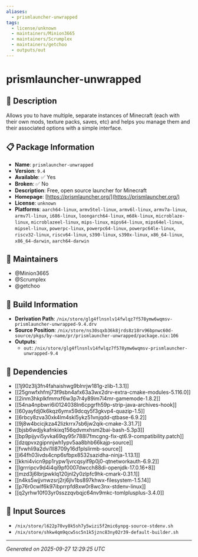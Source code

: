 ```yaml
---
aliases:
  - prismlauncher-unwrapped
tags:
  - license/unknown
  - maintainers/Minion3665
  - maintainers/Scrumplex
  - maintainers/getchoo
  - outputs/out
---
```


# prismlauncher-unwrapped

## 📝 Description

Allows you to have multiple, separate instances of Minecraft (each with
their own mods, texture packs, saves, etc) and helps you manage them and
their associated options with a simple interface.


## 📋 Package Information

- **Name**: `prismlauncher-unwrapped`
- **Version**: `9.4`
- **Available**: ✅ Yes
- **Broken**: ✅ No
- **Description**: Free, open source launcher for Minecraft
- **Homepage**: [https://prismlauncher.org/](https://prismlauncher.org/)
- **License**: `unknown`
- **Platforms**: `aarch64-linux`, `armv5tel-linux`, `armv6l-linux`, `armv7a-linux`, `armv7l-linux`, `i686-linux`, `loongarch64-linux`, `m68k-linux`, `microblaze-linux`, `microblazeel-linux`, `mips-linux`, `mips64-linux`, `mips64el-linux`, `mipsel-linux`, `powerpc-linux`, `powerpc64-linux`, `powerpc64le-linux`, `riscv32-linux`, `riscv64-linux`, `s390-linux`, `s390x-linux`, `x86_64-linux`, `x86_64-darwin`, `aarch64-darwin`
## 👥 Maintainers

- @Minion3665
- @Scrumplex
- @getchoo


## 🔧 Build Information

- **Derivation Path**: `/nix/store/glg4flnsnlv14fwlqz7f578ymw6wqmsv-prismlauncher-unwrapped-9.4.drv`
- **Source Position**: `/nix/store/ns30sqxb36k8jrds8z18rv96bpnwc60d-source/pkgs/by-name/pr/prismlauncher-unwrapped/package.nix:106`
- **Outputs**:
  - `out`:  `/nix/store/glg4flnsnlv14fwlqz7f578ymw6wqmsv-prismlauncher-unwrapped-9.4`

## 🔗 Dependencies

- [[1j90z3lj3fn4fahaishwg9blnrjw181g-zlib-1.3.1]]
- [[25gnwfxhfmj73f9sbn4afx63a3wx2drv-extra-cmake-modules-5.116.0]]
- [[2inm3hkplkfmmxf6w3p7r4y89im7i4mr-gamemode-1.8.2]]
- [[54na4npbwri6i0124038ln6cpgrfh59p-strip-java-archives-hook]]
- [[60yayfdj0k6kqz6ymx59dcqy5f3gkvp4-quazip-1.5]]
- [[6rbcy8zva30xk4lm4skl5ykz51vnjqdd-qtbase-6.9.2]]
- [[9j8w4bcicjkza42lizkrrx7sb6jw2qik-cmake-3.31.7]]
- [[bjsb6wdjykafnkixq156qdvmxhsm2bai-bash-5.3p3]]
- [[bp9pijyvi5yvka69qy95r788l7fmcgng-fix-qt6.9-compatibility.patch]]
- [[dzqpvxzgipnnjwh1ypv5aa8bhb66kajp-source]]
- [[fvwhli9a2dvi1ll8709y16d1plslirmb-source]]
- [[i64fh03ivds4cnp6sfbpx8532sazidha-ninja-1.13.1]]
- [[kkni4vicn9pp1rypw1jvrcqsyif9p0j0-qtnetworkauth-6.9.2]]
- [[lgrrripcv9d4i4qi9pf0007dwcch88di-openjdk-17.0.16+8]]
- [[mzd3j6lbrjpwklq120jnl2y0zlpfc9hk-cmark-0.31.1]]
- [[n4ks5wjjvnwzsrj2rj6jlv1bs897khwx-filesystem-1.5.14]]
- [[p76r0cwlf6k97ibprrpfd8xw0r8wc3nx-stdenv-linux]]
- [[q2yrhw10f03yr0sszzqvbqjc64nv9mkc-tomlplusplus-3.4.0]]

## 📁 Input Sources

- `/nix/store/l622p70vy8k5sh7y5wizi5f2mic6ynpg-source-stdenv.sh`
- `/nix/store/shkw4qm9qcw5sc5n1k5jznc83ny02r39-default-builder.sh`

---
*Generated on 2025-09-27 12:29:25 UTC*
